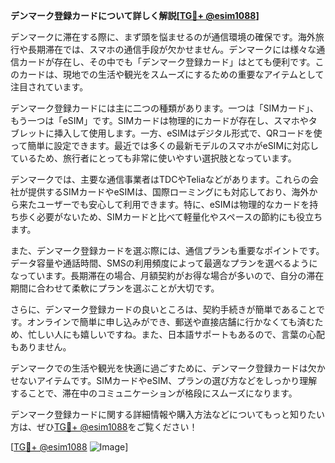 **デンマーク登録カードについて詳しく解説[[TG💪+ @esim1088](https://t.me/s/esim1088)]**

デンマークに滞在する際に、まず頭を悩ませるのが通信環境の確保です。海外旅行や長期滞在では、スマホの通信手段が欠かせません。デンマークには様々な通信カードが存在し、その中でも「デンマーク登録カード」はとても便利です。このカードは、現地での生活や観光をスムーズにするための重要なアイテムとして注目されています。

デンマーク登録カードには主に二つの種類があります。一つは「SIMカード」、もう一つは「eSIM」です。SIMカードは物理的にカードが存在し、スマホやタブレットに挿入して使用します。一方、eSIMはデジタル形式で、QRコードを使って簡単に設定できます。最近では多くの最新モデルのスマホがeSIMに対応しているため、旅行者にとっても非常に使いやすい選択肢となっています。

デンマークでは、主要な通信事業者はTDCやTeliaなどがあります。これらの会社が提供するSIMカードやeSIMは、国際ローミングにも対応しており、海外から来たユーザーでも安心して利用できます。特に、eSIMは物理的なカードを持ち歩く必要がないため、SIMカードと比べて軽量化やスペースの節約にも役立ちます。

また、デンマーク登録カードを選ぶ際には、通信プランも重要なポイントです。データ容量や通話時間、SMSの利用頻度によって最適なプランを選べるようになっています。長期滞在の場合、月額契約がお得な場合が多いので、自分の滞在期間に合わせて柔軟にプランを選ぶことが大切です。

さらに、デンマーク登録カードの良いところは、契約手続きが簡単であることです。オンラインで簡単に申し込みができ、郵送や直接店舗に行かなくても済むため、忙しい人にも嬉しいですね。また、日本語サポートもあるので、言葉の心配もありません。

デンマークでの生活や観光を快適に過ごすために、デンマーク登録カードは欠かせないアイテムです。SIMカードやeSIM、プランの選び方などをしっかり理解することで、滞在中のコミュニケーションが格段にスムーズになります。

デンマーク登録カードに関する詳細情報や購入方法などについてもっと知りたい方は、ぜひ[TG💪+ @esim1088](https://t.me/s/esim1088)をご覧ください！

[[TG💪+ @esim1088](https://t.me/s/esim1088) ![Image](https://i.postimg.cc/Y0z9fWf4/image.png)]